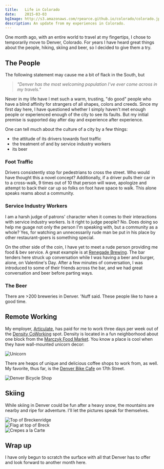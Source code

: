 ```yaml
---
title:   Life in Colorado
date:    2015-03-03
bgImage: http://s3.amazonaws.com/rpearce.github.io/colorado/colorado.jpg
description: An update from my experiences in Colorado.
---
```


One month ago, with an entire world to travel at my fingertips, I chose to temporarily move to Denver, Colorado. For years I have heard great things about the people, hiking, skiing and beer, so I decided to give them a try.

## The People
The following statement may cause me a bit of flack in the South, but

> _&quot;Denver has the most welcoming population I've ever come across
> in my travels.&quot;_

Never in my life have I met such a warm, trusting, &quot;do good&quot; people who have a blind affinity for strangers of all shapes, colors and creeds. Since my first day here, I have questioned whether I simply haven't met enough people or experienced enough of the city to see its faults. But my initial premise is supported day after day and experience after experience.

One can tell much about the culture of a city by a few things:

* the attitude of its drivers towards foot traffic
* the treatment of and by service industry workers
* its beer

### Foot Traffic
Drivers consistently stop for pedestrians to cross the street. Who would have thought this a novel concept? Additionally, if a driver pulls their car in to a cross-walk, 9 times out of 10 that person will wave, apologize and attempt to back their car up so folks on foot have space to walk. This alone speaks reams about a community.

### Service Industry Workers
I am a harsh judge of patrons' character when it comes to their interactions with service industry workers. Is it right to judge people? No. Does doing so help me guage not only the person I'm speaking with, but a community as a whole? Yes, for watching an unnecessarily rude man be put in his place by other restaurant-goers is something special.

On the other side of the coin, I have yet to meet a rude person providing me food & bev service. A great example is at [Renegade Brewing](http://renegadebrewing.com/). The bar tenders here struck up conversation while I was having a beer and burger, alone, on Valentine's Day. After a few minutes of conversation, I was introduced to some of their friends across the bar, and we had great conversation and beer before parting ways.

### The Beer
There are &gt;200 breweries in Denver. 'Nuff said. These people like to have a good time.

## Remote Working
My employer, [Articulate](https://www.articulate.com/), has paid for me to work three days per week out of the [Density CoWorking](http://densitycoworking.com/) spot. Density is located in a fun neighborhood about one block from the [Marczyk Food Market](http://marczykfinefoods.com/). You know a place is cool when they have wall-mounted unicorn decor:

<img src="https://s3.amazonaws.com/rpearce.github.io/colorado/unicorn.jpg" alt="Unicorn" title="Unicorn" />

There are heaps of unique and delicious coffee shops to work from, as well. My favorite, thus far, is the [Denver Bike Cafe](http://denverbicyclecafe.com/) on 17th Street.

<img src="https://s3.amazonaws.com/rpearce.github.io/colorado/denverbicyclecafe.jpg" alt="Denver Bicycle Shop" title="Denver Bicycle Shop" />

## Skiing
While skiing in Denver could be fun after a heavy snow, the mountains are nearby and ripe for adventure. I'll let the pictures speak for themselves.

<img src="https://s3.amazonaws.com/rpearce.github.io/colorado/tippytop.jpg" alt="Top of Breckenridge" title="Top of Breckenridge" />
<br />
<img src="https://s3.amazonaws.com/rpearce.github.io/colorado/america.jpg" alt="Flag at top of Breck" title="Flag at top of Breck" />
<br />
<img src="https://s3.amazonaws.com/rpearce.github.io/colorado/crepes.jpg" alt="Crepes a la Carte" title="Crepes a la Carte" />

## Wrap up
I have only begun to scratch the surface with all that Denver has to offer and look forward to another month here.

